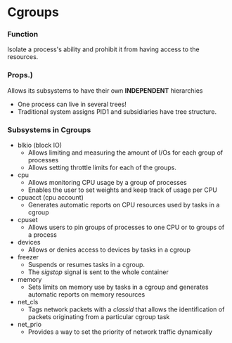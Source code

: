 # Cgroups
### Function
Isolate a process's ability and prohibit it from having access to the resources.

### Props.)
Allows its subsystems to have their own **INDEPENDENT** hierarchies
* One process can live in several trees!
* Traditional system assigns PID1 and subsidiaries have tree structure.

### Subsystems in Cgroups
* blkio (block IO)
  * Allows limiting and measuring the amount of I/Os for each group of processes
  * Allows setting throttle limits for each of the groups.
* cpu
  * Allows monitoring CPU usage by a group of processes 
  * Enables the user to set weights and keep track of usage per CPU
* cpuacct (cpu account)
  * Generates automatic reports on CPU resources used by tasks in a cgroup
* cpuset
  * Allows users to pin groups of processes to one CPU or to groups of a process
* devices
  * Allows or denies access to devices by tasks in a cgroup
* freezer
  * Suspends or resumes tasks in a cgroup.
  * The *sigstop* signal is sent to the whole container
* memory
  * Sets limits on memory use by tasks in a cgroup and generates automatic reports on memory resources
* net_cls
  * Tags network packets with a *classid* that allows the identification of packets originating from a particular cgroup task
* net_prio
  * Provides a way to set the priority of network traffic dynamically


